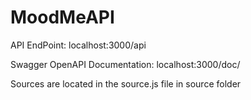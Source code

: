 # MoodMeAPI

API EndPoint: localhost:3000/api

Swagger OpenAPI Documentation: localhost:3000/doc/

Sources are located in the source.js file in source folder
